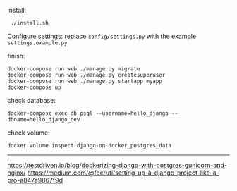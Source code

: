 

install:

     ./install.sh


Configure settings:
replace `config/settings.py` with the example `settings.example.py`

finish:

    docker-compose run web ./manage.py migrate
    docker-compose run web ./manage.py createsuperuser
    docker-compose run web ./manage.py startapp myapp
    docker-compose up


check database:

    docker-compose exec db psql --username=hello_django --dbname=hello_django_dev

check volume:

    docker volume inspect django-on-docker_postgres_data


----------
https://testdriven.io/blog/dockerizing-django-with-postgres-gunicorn-and-nginx/
https://medium.com/@fceruti/setting-up-a-django-project-like-a-pro-a847a9867f9d
